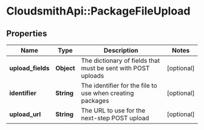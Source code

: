 # CloudsmithApi::PackageFileUpload

## Properties
Name | Type | Description | Notes
------------ | ------------- | ------------- | -------------
**upload_fields** | **Object** | The dictionary of fields that must be sent with POST uploads | [optional] 
**identifier** | **String** | The identifier for the file to use when creating packages | [optional] 
**upload_url** | **String** | The URL to use for the next-step POST upload | [optional] 


